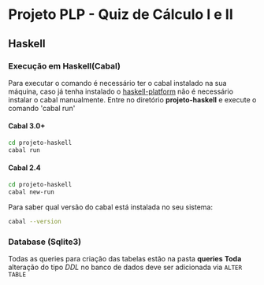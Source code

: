 # Projeto PLP - Quiz de Cálculo I e II

## Haskell

### Execução em Haskell(Cabal)

Para executar o comando é necessário ter o cabal instalado na sua máquina, caso já tenha instalado o [haskell-platform](https://www.haskell.org/platform/) não é necessário instalar o cabal manualmente.
Entre no diretório **projeto-haskell** e execute o comando 'cabal run'

#### Cabal 3.0+
```sh
cd projeto-haskell
cabal run
```
#### Cabal 2.4
```sh
cd projeto-haskell
cabal new-run
```
Para saber qual versão do cabal está instalada no seu sistema:
```sh
cabal --version
```

### Database (Sqlite3)

Todas as queries para criação das tabelas estão na pasta **queries**
**Toda** alteração do tipo _DDL_ no banco de dados deve ser adicionada via `ALTER TABLE`